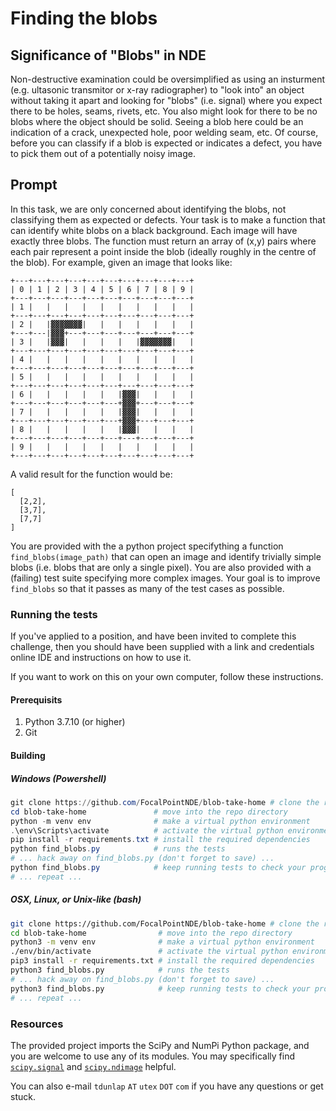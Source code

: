 # Finding the blobs

## Significance of "Blobs" in NDE

Non-destructive examination could be oversimplified as using an insturment
(e.g. ultasonic transmitor or x-ray radiographer) to "look into" an object
without taking it apart and looking for "blobs" (i.e. signal) where you expect
there to be holes, seams, rivets, etc. You also might look for there to be no
blobs where the object should be solid. Seeing a blob here could be an
indication of a crack, unexpected hole, poor welding seam, etc. Of course,
before you can classify if a blob is expected or indicates a defect, you have
to pick them out of a potentially noisy image.
## Prompt

In this task, we are only concerned about identifying the blobs, not
classifying them as expected or defects. Your task is to make a function that
can identify white blobs on a black background. Each image will have exactly
three blobs. The function must return an array of (x,y) pairs where each pair
represent a point inside the blob (ideally roughly in the centre of the blob).
For example, given an image that looks like:

```
+---+---+---+---+---+---+---+---+---+---+
| 0 | 1 | 2 | 3 | 4 | 5 | 6 | 7 | 8 | 9 |
+---+---+---+---+---+---+---+---+---+---+
| 1 |   |   |   |   |   |   |   |   |   |
+---+---+---+---+---+---+---+---+---+---+
| 2 |   |▓▓▓▓▓▓▓|   |   |   |   |   |   |
+---+---|▓▓▓+---+---+---+---+---+---+---+
| 3 |   |▓▓▓|   |   |   |   |▓▓▓▓▓▓▓|   |
+---+---+---+---+---+---+---+---+---+---+
| 4 |   |   |   |   |   |   |   |   |   |
+---+---+---+---+---+---+---+---+---+---+
| 5 |   |   |   |   |   |   |   |   |   |
+---+---+---+---+---+---+---+---+---+---+
| 6 |   |   |   |   |   |▓▓▓|   |   |   |
+---+---+---+---+---+---+▓▓▓+---+---+---+
| 7 |   |   |   |   |   |▓▓▓|   |   |   |
+---+---+---+---+---+---+▓▓▓+---+---+---+
| 8 |   |   |   |   |   |▓▓▓|   |   |   |
+---+---+---+---+---+---+---+---+---+---+
| 9 |   |   |   |   |   |   |   |   |   |
+---+---+---+---+---+---+---+---+---+---+
```

A valid result for the function would be:
```
[
  [2,2],
  [3,7],
  [7,7]
]
```

You are provided with the a python project specifything a function
`find_blobs(image_path)` that can open an image and identify trivially simple
blobs (i.e. blobs that are only a single pixel). You are also provided with a
(failing) test suite specifying more complex images. Your goal is to improve
`find_blobs` so that it passes as many of the test cases as possible.

### Running the tests

If you've applied to a position, and have been invited to complete this
challenge, then you should have been supplied with a link and credentials
online IDE and instructions on how to use it.

If you want to work on this on your own computer, follow these instructions.

#### Prerequisits
1. Python 3.7.10 (or higher)
1. Git

#### Building
##### Windows (Powershell)
```ps1
git clone https://github.com/FocalPointNDE/blob-take-home # clone the repo
cd blob-take-home               # move into the repo directory
python -m venv env              # make a virtual python environment
.\env\Scripts\activate          # activate the virtual python environment
pip install -r requirements.txt # install the required dependencies
python find_blobs.py            # runs the tests
# ... hack away on find_blobs.py (don't forget to save) ...
python find_blobs.py            # keep running tests to check your progress
# ... repeat ...
```

##### OSX, Linux, or Unix-like (bash)
```bash
git clone https://github.com/FocalPointNDE/blob-take-home # clone the repo
cd blob-take-home                # move into the repo directory
python3 -m venv env              # make a virtual python environment
./env/bin/activate               # activate the virtual python environment
pip3 install -r requirements.txt # install the required dependencies
python3 find_blobs.py            # runs the tests
# ... hack away on find_blobs.py (don't forget to save) ...
python3 find_blobs.py            # keep running tests to check your progress
# ... repeat ...
```

### Resources

The provided project imports the SciPy and NumPi Python package, and you
are welcome to use any of its modules. You may specifically find
[`scipy.signal`](https://docs.scipy.org/doc/scipy/reference/signal.html) and
[`scipy.ndimage`](https://docs.scipy.org/doc/scipy/reference/ndimage.html)
helpful.

You can also e-mail `tdunlap` `AT` `utex` `DOT` `com` if you have any questions or get stuck.